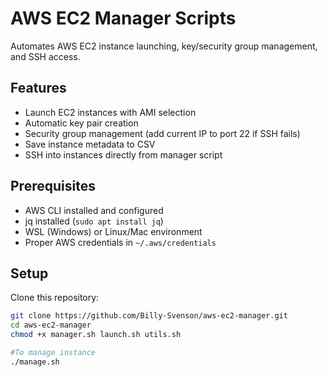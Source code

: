 # AWS EC2 Manager Scripts

Automates AWS EC2 instance launching, key/security group management, and SSH access.

## Features
- Launch EC2 instances with AMI selection
- Automatic key pair creation
- Security group management (add current IP to port 22 if SSH fails)
- Save instance metadata to CSV
- SSH into instances directly from manager script

## Prerequisites
- AWS CLI installed and configured
- jq installed (`sudo apt install jq`)
- WSL (Windows) or Linux/Mac environment
- Proper AWS credentials in `~/.aws/credentials`

## Setup
Clone this repository:
```bash
git clone https://github.com/Billy-Svenson/aws-ec2-manager.git
cd aws-ec2-manager
chmod +x manager.sh launch.sh utils.sh

#To manage instance
./manage.sh
